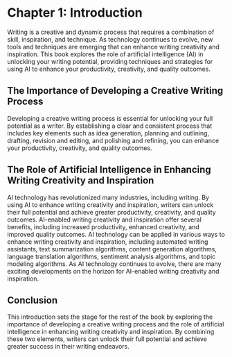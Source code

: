Chapter 1: Introduction
=======================

Writing is a creative and dynamic process that requires a combination of skill, inspiration, and technique. As technology continues to evolve, new tools and techniques are emerging that can enhance writing creativity and inspiration. This book explores the role of artificial intelligence (AI) in unlocking your writing potential, providing techniques and strategies for using AI to enhance your productivity, creativity, and quality outcomes.

The Importance of Developing a Creative Writing Process
-------------------------------------------------------

Developing a creative writing process is essential for unlocking your full potential as a writer. By establishing a clear and consistent process that includes key elements such as idea generation, planning and outlining, drafting, revision and editing, and polishing and refining, you can enhance your productivity, creativity, and quality outcomes.

The Role of Artificial Intelligence in Enhancing Writing Creativity and Inspiration
-----------------------------------------------------------------------------------

AI technology has revolutionized many industries, including writing. By using AI to enhance writing creativity and inspiration, writers can unlock their full potential and achieve greater productivity, creativity, and quality outcomes. AI-enabled writing creativity and inspiration offer several benefits, including increased productivity, enhanced creativity, and improved quality outcomes. AI technology can be applied in various ways to enhance writing creativity and inspiration, including automated writing assistants, text summarization algorithms, content generation algorithms, language translation algorithms, sentiment analysis algorithms, and topic modeling algorithms. As AI technology continues to evolve, there are many exciting developments on the horizon for AI-enabled writing creativity and inspiration.

Conclusion
----------

This introduction sets the stage for the rest of the book by exploring the importance of developing a creative writing process and the role of artificial intelligence in enhancing writing creativity and inspiration. By combining these two elements, writers can unlock their full potential and achieve greater success in their writing endeavors.
